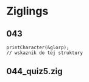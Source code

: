 # Ziglings


## 043


```zig 
printCharacter(&glorp);
// wskaznik do tej struktury

```

## 044_quiz5.zig
